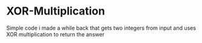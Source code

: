 # XOR-Multiplication
Simple code i made a while back that gets two integers from input and uses XOR multiplication to return the answer
